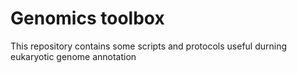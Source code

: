 # Genomics toolbox
This repository contains some scripts and protocols useful durning eukaryotic genome annotation
